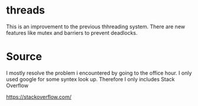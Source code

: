 # threads
This is an improvement to the previous thhreading system. There are new features like mutex and barriers to prevent deadlocks. 

# Source
I mostly resolve the problem i encountered by going to the office hour. I only used google for some syntex look up. Therefore I only includes Stack Overflow

https://stackoverflow.com/